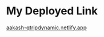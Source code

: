 # My Deployed Link
<a href="https://aakash-qtripdynamic.netlify.app/">aakash-qtripdynamic.netlify.app</a>
